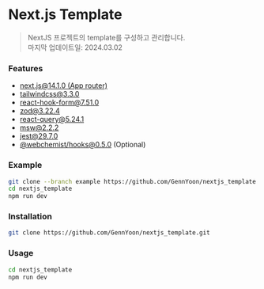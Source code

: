 # Next.js Template

> NextJS 프로젝트의 template를 구성하고 관리합니다.
> <br />
> 마지막 업데이트일: 2024.03.02

### Features

- [next.js@14.1.0 (App router)](https://nextjs.org/)
- [tailwindcss@3.3.0](https://tailwindcss.com/)
- [react-hook-form@7.51.0](https://react-hook-form.com/)
- [zod@3.22.4](https://zod.dev/)
- [react-query@5.24.1](https://tanstack.com/query/latest)
- [msw@2.2.2](https://mswjs.io/)
- [jest@29.7.0](https://jestjs.io/)
- [@webchemist/hooks@0.5.0](https://www.npmjs.com/package/@webchemist/hooks) (Optional)

### Example

```bash
git clone --branch example https://github.com/GennYoon/nextjs_template.git
cd nextjs_template
npm run dev

```

### Installation

```bash
git clone https://github.com/GennYoon/nextjs_template.git
```

### Usage

```bash
cd nextjs_template
npm run dev
```
